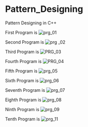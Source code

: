 # Pattern_Designing
Pattern Designing in C++ 

First Program is 
![prg_01](https://user-images.githubusercontent.com/78692972/146574245-122b4c35-5434-44b5-9e25-f48db42af0b5.jpg)

Second Program is 
![prg _02](https://user-images.githubusercontent.com/78692972/146575513-72ffe810-17c2-499e-8709-ab1bbbf7ab61.jpg)

Third Program is 
![PRG_03](https://user-images.githubusercontent.com/78692972/146577211-c93431f7-3803-40c6-ae03-a5517ea09482.jpg)

Fourth Program is 
![PRG_04](https://user-images.githubusercontent.com/78692972/146575944-e29cc9f6-bf56-4f1b-b722-c1a3548e55e6.jpg)

Fifth Program is 
![prg_05](https://user-images.githubusercontent.com/78692972/146575996-d7e8dc8d-7994-4ec9-9d02-823cae323e7d.jpg)

Sixth Program is
![prg_06](https://user-images.githubusercontent.com/78692972/146576063-5bf5ec28-93f4-480d-8ddb-2ef8fa8a0b6a.jpg)

Seventh Program is
![prg_07](https://user-images.githubusercontent.com/78692972/146576127-1a330068-dbe2-4b55-bd97-f01c35d2b48c.jpg)

Eighth Program is
![prg_08](https://user-images.githubusercontent.com/78692972/146643348-ce9c35cf-75fc-4981-b8b8-5d45386ef249.jpg)

Ninth Program is
![prg_09](https://user-images.githubusercontent.com/78692972/146643362-58c33d8a-d95d-4730-92c7-b8b176a609c5.jpg)

Tenth Program is
![prg_11](https://user-images.githubusercontent.com/78692972/189482175-4d9f1e19-158f-46ac-b570-a6b352b425a9.jpg)
